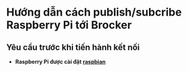 # Hướng dẫn cách publish/subcribe Raspberry Pi tới Brocker

## Yêu cầu trước khi tiến hành kết nối 
+ **Raspberry Pi được cài đặt [raspbian](https://www.raspberrypi.org/downloads/raspbian/)**
